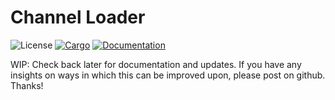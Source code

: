 # Channel Loader

![License](https://img.shields.io/badge/license-MIT-green.svg)
[![Cargo](https://img.shields.io/crates/v/channel-loader.svg)](https://crates.io/crates/channel-loader)
[![Documentation](https://docs.rs/channel-loader/badge.svg)](https://docs.rs/channel-loader)

WIP: Check back later for documentation and updates. If you have any insights on ways in which this can be improved upon, please post on github. Thanks!
